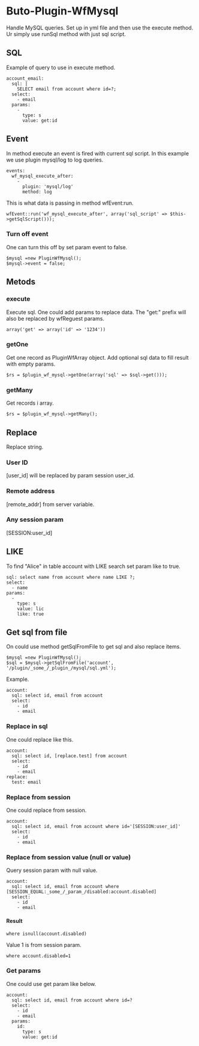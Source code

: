 # Buto-Plugin-WfMysql
Handle MySQL queries. Set up in yml file and then use the execute method. Ur simply use runSql method with just sql script. 







## SQL
Example of query to use in execute method.

```
account_email:
  sql: |
    SELECT email from account where id=?;
  select:
    - email
  params:
    -
      type: s
      value: get:id
```

## Event
In method execute an event is fired with current sql script. In this example we use plugin mysql/log to log queries.
```
events:
  wf_mysql_execute_after:
    -
      plugin: 'mysql/log'
      method: log
```
This is what data is passing in method wfEvent:run.
```
wfEvent::run('wf_mysql_execute_after', array('sql_script' => $this->getSqlScript()));
```

### Turn off event
One can turn this off by set param event to false.
```
$mysql =new PluginWfMysql();
$mysql->event = false;
```

## Metods

### execute
Execute sql. One could add params to replace data. The "get:" prefix will also be replaced by wfReguest params.

```
array('get' => array('id' => '1234'))
```

### getOne
Get one record as PluginWfArray object. Add optional sql data to fill result with empty params.

```
$rs = $plugin_wf_mysql->getOne(array('sql' => $sql->get()));
```
### getMany
Get records i array.

```
$rs = $plugin_wf_mysql->getMany();
```

## Replace
Replace string.

### User ID
[user_id] will be replaced by param session user_id.

### Remote address
[remote_addr] from server variable.

### Any session param
[SESSION:user_id]


## LIKE
To find "Alice" in table account with LIKE search set param like to true.
```
sql: select name from account where name LIKE ?;
select:
  - name
params:
  -
    type: s
    value: lic
    like: true 
```

## Get sql from file

On could use method getSqlFromFile to get sql and also replace items.

```
$mysql =new PluginWfMysql();
$sql = $mysql->getSqlFromFile('account', '/plugin/_some_/_plugin_/mysql/sql.yml');
```
Example.
```
account:
  sql: select id, email from account
  select:
    - id
    - email
```

### Replace in sql
One could replace like this.
```
account:
  sql: select id, [replace.test] from account
  select:
    - id
    - email
replace:
  test: email
```

### Replace from session
One could replace from session.
```
account:
  sql: select id, email from account where id='[SESSION:user_id]'
  select:
    - id
    - email
```

### Replace from session value (null or value)
Query session param with null value.
```
account:
  sql: select id, email from account where [SESSION_EQUAL:_some_/_param_/disabled:account.disabled]
  select:
    - id
    - email
```
#### Result
```
where isnull(account.disabled)
```

Value 1 is from session param.
```
where account.disabled=1
```

### Get params
One could use get param like below.
```
account:
  sql: select id, email from account where id=?
  select:
    - id
    - email
  params:
    id:
      type: s
      value: get:id
```
